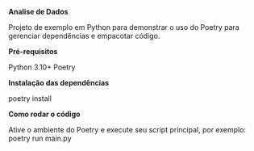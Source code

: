 **Analise de Dados**

Projeto de exemplo em Python para demonstrar o uso do Poetry para gerenciar dependências e empacotar código.

**Pré-requisitos**

Python 3.10+
Poetry

**Instalação das dependências**

poetry install

**Como rodar o código**

Ative o ambiente do Poetry e execute seu script principal, por exemplo:
poetry run main.py






